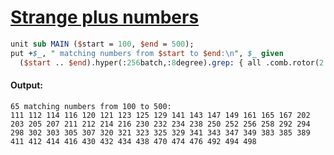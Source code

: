 [1]: https://rosettacode.org/wiki/Strange_plus_numbers

# [Strange plus numbers][1]

```perl
unit sub MAIN ($start = 100, $end = 500);
put +$_, " matching numbers from $start to $end:\n", $_ given
  ($start .. $end).hyper(:256batch,:8degree).grep: { all .comb.rotor(2 => -1).map: { .sum.is-prime } };
```

#### Output:
```
65 matching numbers from 100 to 500:
111 112 114 116 120 121 123 125 129 141 143 147 149 161 165 167 202 203 205 207 211 212 214 216 230 232 234 238 250 252 256 258 292 294 298 302 303 305 307 320 321 323 325 329 341 343 347 349 383 385 389 411 412 414 416 430 432 434 438 470 474 476 492 494 498
```
